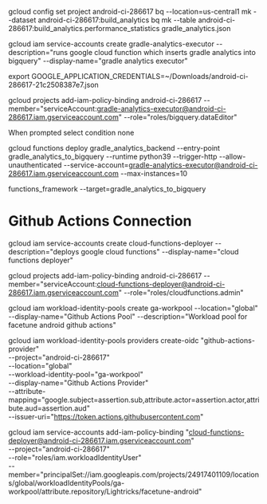 gcloud config set project android-ci-286617
bq --location=us-central1 mk --dataset android-ci-286617:build_analytics
bq mk --table android-ci-286617:build_analytics.performance_statistics gradle_analytics.json

 gcloud iam service-accounts create gradle-analytics-executor --description="runs google cloud function which inserts gradle analytics into bigquery" --display-name="gradle analytics executor"


export GOOGLE_APPLICATION_CREDENTIALS=~/Downloads/android-ci-286617-21c2508387e7.json

gcloud projects add-iam-policy-binding android-ci-286617 --member="serviceAccount:gradle-analytics-executor@android-ci-286617.iam.gserviceaccount.com"  --role="roles/bigquery.dataEditor"

When prompted select condition none

gcloud functions deploy gradle_analytics_backend --entry-point gradle_analytics_to_bigquery --runtime python39  --trigger-http --allow-unauthenticated --service-account=gradle-analytics-executor@android-ci-286617.iam.gserviceaccount.com --max-instances=10


functions_framework --target=gradle_analytics_to_bigquery

# Github Actions Connection

gcloud iam service-accounts create cloud-functions-deployer --description="deploys google cloud functions" --display-name="cloud functions deployer"

gcloud projects add-iam-policy-binding android-ci-286617 --member="serviceAccount:cloud-functions-deployer@android-ci-286617.iam.gserviceaccount.com"  --role="roles/cloudfunctions.admin"


 gcloud iam workload-identity-pools create ga-workpool --location="global" --display-name="Github Actions Pool" --description="Workload pool for facetune android github actions"

gcloud iam workload-identity-pools providers create-oidc "github-actions-provider" \
  --project="android-ci-286617" \
  --location="global" \
  --workload-identity-pool="ga-workpool" \
  --display-name="Github Actions Provider" \
  --attribute-mapping="google.subject=assertion.sub,attribute.actor=assertion.actor,attribute.aud=assertion.aud" \
  --issuer-uri="https://token.actions.githubusercontent.com"


gcloud iam service-accounts add-iam-policy-binding "cloud-functions-deployer@android-ci-286617.iam.gserviceaccount.com" \
  --project="android-ci-286617" \
  --role="roles/iam.workloadIdentityUser" \
  --member="principalSet://iam.googleapis.com/projects/24917401109/locations/global/workloadIdentityPools/ga-workpool/attribute.repository/Lightricks/facetune-android"


